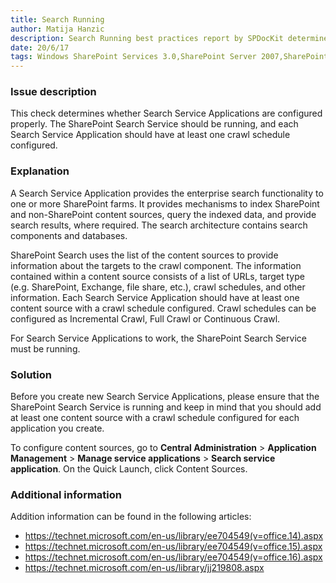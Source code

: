 ```yaml
---
title: Search Running
author: Matija Hanzic
description: Search Running best practices report by SPDocKit determines whether Search Service Applications are configured properly.
date: 20/6/17
tags: Windows SharePoint Services 3.0,SharePoint Server 2007,SharePoint Foundation 2010,SharePoint Server 2010,SharePoint Foundation 2013,SharePoint Server 2013,SharePoint Server 2016
---
```

### Issue description

This check determines whether Search Service Applications are configured properly. The SharePoint Search Service should be running, and each Search Service Application should have at least one crawl schedule configured.

### Explanation

A Search Service Application provides the enterprise search functionality to one or more SharePoint farms. It provides mechanisms to index SharePoint and non-SharePoint content sources, query the indexed data, and provide search results, where required. The search architecture contains search components and databases.

SharePoint Search uses the list of the content sources to provide information about the targets to the crawl component. The information contained within a content source consists of a list of URLs, target type (e.g. SharePoint, Exchange, file share, etc.), crawl schedules, and other information. Each Search Service Application should have at least one content source with a crawl schedule configured. Crawl schedules can be configured as Incremental Crawl, Full Crawl or Continuous Crawl.

For Search Service Applications to work, the SharePoint Search Service must be running.

### Solution

Before you create new Search Service Applications, please ensure that the SharePoint Search Service is running and keep in mind that you should add at least one content source with a crawl schedule configured for each application you create.

To configure content sources, go to __Central Administration__ > __Application Management__ > __Manage service applications__ > __Search service application__. On the Quick Launch, click Content Sources.

### Additional information

Addition information can be found in the following articles:
* <a href="https://technet.microsoft.com/en-us/library/ee704549(v=office.14).aspx">https://technet.microsoft.com/en-us/library/ee704549(v=office.14).aspx</a>
* <a href="https://technet.microsoft.com/en-us/library/ee704549(v=office.15).aspx">https://technet.microsoft.com/en-us/library/ee704549(v=office.15).aspx</a>
* <a href="https://technet.microsoft.com/en-us/library/ee704549(v=office.16).aspx">https://technet.microsoft.com/en-us/library/ee704549(v=office.16).aspx</a>
* <a href="https://technet.microsoft.com/en-us/library/jj219808.aspx">https://technet.microsoft.com/en-us/library/jj219808.aspx</a>
